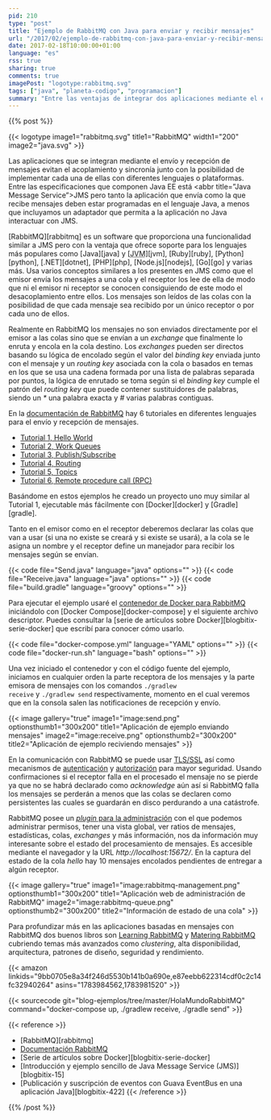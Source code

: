 ```yaml
---
pid: 210
type: "post"
title: "Ejemplo de RabbitMQ con Java para enviar y recibir mensajes"
url: "/2017/02/ejemplo-de-rabbitmq-con-java-para-enviar-y-recibir-mensajes/"
date: 2017-02-18T10:00:00+01:00
language: "es"
rss: true
sharing: true
comments: true
imagePost: "logotype:rabbitmq.svg"
tags: ["java", "planeta-codigo", "programacion"]
summary: "Entre las ventajas de integrar dos aplicaciones mediante el envío de mensajes están que evita que estén acopladas y la comunicación es asíncrona. Con RabbitMQ también podremos implementar cada uno de ellas con el lenguaje de programación que prefiramos de entre las varias posibilidades para las que ofrece clientes y por esto último podemos preferir usarlo en vez de las especificación JMS propia de Java EE que nos obligaría a usar un servidor de aplicaciones que lo implemente, posiblemente JBoss/Wildfly o Weblogic en vez de Tomcat o Jetty. En el artículo incluyo un ejemplo para el lenguaje Java mostrando el envío y recepción de mensajes junto con la aplicación de administración que nos proporcionará información útil."
---
```


{{% post %}}

{{< logotype image1="rabbitmq.svg" title1="RabbitMQ" width1="200" image2="java.svg" >}}

Las aplicaciones que se integran mediante el envío y recepción de mensajes evitan el acoplamiento y sincronía junto con la posibilidad de implementar cada una de ellas con diferentes lenguajes o plataformas. Entre las especificaciones que componen Java EE está <abbr title=”Java Message Service”>JMS</abbr> pero tanto la aplicación que envía como la que recibe mensajes deben estar programadas en el lenguaje Java, a menos que incluyamos un adaptador que permita a la aplicación no Java interactuar con JMS.

[RabbitMQ][rabbitmq] es un software que proporciona una funcionalidad similar a JMS pero con la ventaja que ofrece soporte para los lenguajes más populares como [Java][java] y [<abbr title="Java Virtual Machine">JVM</abbr>][jvm], [Ruby][ruby], [Python][python], [.NET][dotnet], [PHP][php], [Node.js][nodejs], [Go][go] y varias más. Usa varios conceptos similares a los presentes en JMS como que el emisor envía los mensajes a una cola y el receptor los lee de ella de modo que ni el emisor ni receptor se conocen consiguiendo de este modo el desacoplamiento entre ellos. Los mensajes son leídos de las colas con la posibilidad de que cada mensaje sea recibido por un único receptor o por cada uno de ellos.

Realmente en RabbitMQ los mensajes no son enviados directamente por el emisor a las colas sino que se envían a un _exchange_ que finalmente lo enruta y encola en la cola destino. Los _exchanges_ pueden ser directos basando su lógica de encolado según el valor del _binding key_ enviada junto con el mensaje y un _routing key_ asociada con la cola o basados en temas en los que se usa una cadena formada por una lista de palabras separada por puntos, la lógica de enrutado se toma según si el _binding key_ cumple el patrón del _routing key_ que puede contener sustituidores de palabras, siendo un _*_ una palabra exacta y _#_ varias palabras contiguas.

En la [documentación de RabbitMQ](http://www.rabbitmq.com/documentation.html) hay 6 tutoriales en diferentes lenguajes para el envío y recepción de mensajes.

* [Tutorial 1, Hello World](http://www.rabbitmq.com/tutorials/tutorial-one-java.html)
* [Tutorial 2, Work Queues](http://www.rabbitmq.com/tutorials/tutorial-two-java.html)
* [Tutorial  3, Publish/Subscribe](http://www.rabbitmq.com/tutorials/tutorial-three-java.html)
* [Tutorial 4, Routing](http://www.rabbitmq.com/tutorials/tutorial-four-java.html)
* [Tutorial 5, Topics](http://www.rabbitmq.com/tutorials/tutorial-five-java.html)
* [Tutorial 6, Remote procedure call (RPC)](http://www.rabbitmq.com/tutorials/tutorial-six-java.html)

Basándome en estos ejemplos he creado un proyecto uno muy similar al Tutorial 1, ejecutable más fácilmente con [Docker][docker] y [Gradle][gradle].

Tanto en el emisor como en el receptor deberemos declarar las colas que van a usar (si una no existe se creará y si existe se usará), a la cola se le asigna un nombre y el receptor define un manejador para recibir los mensajes según se envían.

{{< code file="Send.java" language="java" options="" >}}
{{< code file="Receive.java" language="java" options="" >}}
{{< code file="build.gradle" language="groovy" options="" >}}

Para ejecutar el ejemplo usaré el [contenedor de Docker para RabbitMQ](https://hub.docker.com/_/rabbitmq/) iniciándolo con [Docker Compose][docker-compose] y el siguiente archivo descriptor. Puedes consultar la [serie de artículos sobre Docker][blogbitix-serie-docker] que escribí para conocer cómo usarlo.

{{< code file="docker-compose.yml" language="YAML" options="" >}}
{{< code file="docker-run.sh" language="bash" options="" >}}

Una vez iniciado el contenedor y con el código fuente del ejemplo, iniciamos en cualquier orden la parte receptora de los mensajes y la parte emisora de mensajes con los comandos <code>./gradlew receive</code> y <code>./gradlew send</code> respectivamente, momento en el cual veremos que en la consola salen las notificaciones de recepción y envío.

{{< image
    gallery="true"
    image1="image:send.png" optionsthumb1="300x200" title1="Aplicación de ejemplo enviando mensajes"
    image2="image:receive.png" optionsthumb2="300x200" title2="Aplicación de ejemplo reciviendo mensajes" >}}

En la comunicación con RabbitMQ se puede usar [TLS/SSL](http://www.rabbitmq.com/ssl.html) así como mecanismos de [autenticación](http://www.rabbitmq.com/authentication.html) y [autorización](http://www.rabbitmq.com/access-control.html) para mayor seguridad. Usando confirmaciones si el receptor falla en el procesado el mensaje no se pierde ya que no se habrá declarado como _acknowledge_ aún así si RabbitMQ falla los mensajes se perderán a menos que las colas se declaren como persistentes las cuales se guardarán en disco perdurando a una catástrofe.

RabbitMQ posee un [_plugin_ para la administración](https://www.rabbitmq.com/management.html) con el que podemos administrar permisos, tener una vista global, ver ratios de mensajes, estadísticas, colas, _exchanges_ y más información, nos da información muy interesante sobre el estado del procesamiento de mensajes. Es accesible mediante el navegador y la URL _http\://localhost:15672/_. En la captura del estado de la cola _hello_ hay 10 mensajes encolados pendientes de entregar a algún receptor.

{{< image
    gallery="true"
    image1="image:rabbitmq-management.png" optionsthumb1="300x200" title1="Aplicación web de administración de RabbitMQ"
    image2="image:rabbitmq-queue.png" optionsthumb2="300x200" title2="Información de estado de una cola" >}}

Para profundizar más en las aplicaciones basadas en mensajes con RabbitMQ dos buenos libros son [Learning RabbitMQ](https://amzn.to/2lTGMQc) y [Matering RabbitMQ](https://amzn.to/2lW9qwF) cubriendo temas más avanzados como _clustering_, alta disponibilidad, arquitectura, patrones de diseño, seguridad y rendimiento.

{{< amazon
    linkids="9bb0705e8a34f246d5530b141b0a690e,e87eebb622314cdf0c2c14fc32940264"
    asins="1783984562,1783981520" >}}

{{< sourcecode git="blog-ejemplos/tree/master/HolaMundoRabbitMQ" command="docker-compose up, ./gradlew receive, ./gradle send" >}}

{{< reference >}}
* [RabbitMQ][rabbitmq]
* [Documentación RabbitMQ](http://www.rabbitmq.com/documentation.html)
* [Serie de artículos sobre Docker][blogbitix-serie-docker]
* [Introducción y ejemplo sencillo de Java Message Service (JMS)][blogbitix-15]
* [Publicación y suscripción de eventos con Guava EventBus en una aplicación Java][blogbitix-422]
{{< /reference >}}

{{% /post %}}
